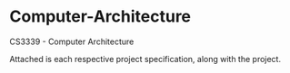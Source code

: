 # Computer-Architecture
CS3339 - Computer Architecture

Attached is each respective project specification, along with the project. 
